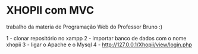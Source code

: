 ﻿# XHOPII com MVC

trabalho da materia de Programação Web do Professor Bruno :)

1 - clonar repositório no xampp
2 - importar banco de dados com o nome xhopii
3 - ligar o Apache e o Mysql
4 - http://127.0.0.1/Xhopii/view/login.php

